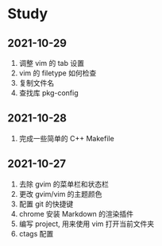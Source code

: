 # Study

## 2021-10-29

1. 调整 vim 的 tab 设置
2. vim 的 filetype 如何检查
3. 复制文件名
4. 查找库 pkg-config

## 2021-10-28

1. 完成一些简单的 C++ Makefile

## 2021-10-27

1. 去除 gvim 的菜单栏和状态栏
1. 更改 gvim/vim 的主题颜色
1. 配置 git 的快捷键
1. chrome 安装 Markdown 的渲染插件
1. 编写 project, 用来使用 vim 打开当前文件夹 
1. ctags 配置



